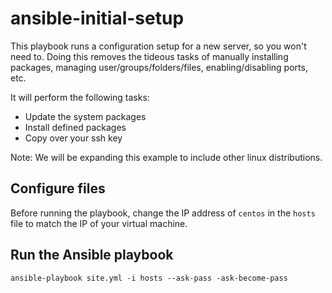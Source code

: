 # ansible-initial-setup

This playbook runs a configuration setup for a new server, so you won't need to. Doing this removes the tideous tasks of manually installing packages, managing user/groups/folders/files, enabling/disabling ports, etc.

It will perform the following tasks:
- Update the system packages
- Install defined packages
- Copy over your ssh key

Note: We will be expanding this example to include other linux distributions.

## Configure files

Before running the playbook, change the IP address of `centos` in the `hosts` file to match the IP of your virtual machine.

## Run the Ansible playbook

```
ansible-playbook site.yml -i hosts --ask-pass -ask-become-pass
```